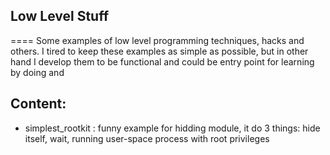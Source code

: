 ## Low Level Stuff 
====
Some examples of low level programming techniques, hacks and others.
I tired to keep these examples as simple as possible, but in other hand I develop them to be functional and could be entry point for learning by doing and 

## Content:
* simplest_rootkit : funny example for hidding module, it do 3 things: hide itself, wait, running user-space process with root privileges
